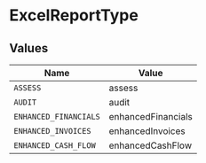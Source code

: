 # ExcelReportType


## Values

| Name                  | Value                 |
| --------------------- | --------------------- |
| `ASSESS`              | assess                |
| `AUDIT`               | audit                 |
| `ENHANCED_FINANCIALS` | enhancedFinancials    |
| `ENHANCED_INVOICES`   | enhancedInvoices      |
| `ENHANCED_CASH_FLOW`  | enhancedCashFlow      |